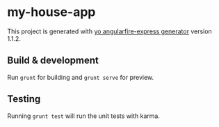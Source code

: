 # my-house-app

This project is generated with [yo angularfire-express generator](https://github.com/matheushf/generator-angularfire-express)
version 1.1.2.

## Build & development

Run `grunt` for building and `grunt serve` for preview.

## Testing

Running `grunt test` will run the unit tests with karma.
